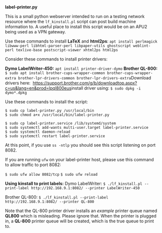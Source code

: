 **label-printer.py**

This is a small python webserver intended to run on a testing network resource where the `lf_kinstall.pl` script can post build machine information to. A useful place to install this script would be on an APU2 being used as a VPN gateway.

Use these commands to install **LaTeX** and **html2ps**:
    `apt install perlmagick libwww-perl libhtml-parser-perl libpaper-utils ghostscript weblint-perl texlive-base postscript-viewer xhtml2ps html2ps`

Consider these commands to install printer drivers:

**Dymo LabelWriter-450:**
    `apt install printer-driver-dymo`
**Brother QL-800:**
    `$ sudo apt install brother-cups-wrapper-common brother-cups-wrapper-extra brother-lpr-drivers-common brother-lpr-drivers-extra`
​  Download drivers here:
​  https://support.brother.com/g/b/downloadtop.aspx?c=us&lang=en&prod=lpql800eus
​   install driver using:
    `$ sudo dpkg -i dymo*.dpkg`

Use these commands to install the script:

    $ sudo cp label-printer.py /usr/local/bin
    $ sudo chmod a+x /usr/local/bin/label-printer.py
    
    $ sudo cp label-printer.service /lib/systemd/system
    $ sudo systemctl add-wants multi-user.target label-printer.service
    $ sudo systemctl daemon-reload
    $ sudo systemctl restart label-printer.service

At this point, if you use `ss -ntlp` you should see this script listening on port 8082.

If you are running `ufw` on your label-printer host, please use this command to allow
traffic to port 8082:

`$ sudo ufw allow 8082/tcp`
`$ sudo ufw reload`

**Using kinstall to print labels:**
Dymo LabelWriter:
    `$ ./lf_kinstall.pl --print-label http://192.168.9.1:8082/ --printer LabelWriter-450`

Brother QL-800:
    `$ ./lf_kinstall.pl --print-label http://192.168.9.1:8082/ --printer QL-800`

Note that the QL-800 printer driver installs an *example* printer queue named **QL800** which is misleading. Please ignore that. When the printer is plugged in, a **QL-800** printer queue will be created, which is the true queue to print to.
